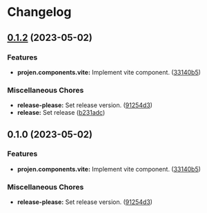 # Changelog

## [0.1.2](https://github.com/ArroyoDev-LLC/components/compare/@arroyodev-llc/projen.component.vite-v0.1.0...@arroyodev-llc/projen.component.vite-v0.1.2) (2023-05-02)


### Features

* **projen.components.vite:** Implement vite component. ([33140b5](https://github.com/ArroyoDev-LLC/components/commit/33140b5a999e6ae4eaefad1b558d5a8460f4066c))


### Miscellaneous Chores

* **release-please:** Set release version. ([91254d3](https://github.com/ArroyoDev-LLC/components/commit/91254d37f198bb0d7366d786fa56a3266dac77d8))
* **release:** Set release ([b231adc](https://github.com/ArroyoDev-LLC/components/commit/b231adc5f371681d5e2b52358be34fa451fd69db))

## 0.1.0 (2023-05-02)


### Features

* **projen.components.vite:** Implement vite component. ([33140b5](https://github.com/ArroyoDev-LLC/components/commit/33140b5a999e6ae4eaefad1b558d5a8460f4066c))


### Miscellaneous Chores

* **release-please:** Set release version. ([91254d3](https://github.com/ArroyoDev-LLC/components/commit/91254d37f198bb0d7366d786fa56a3266dac77d8))
